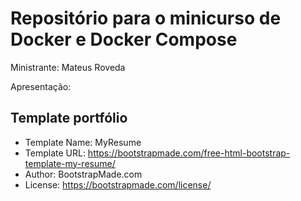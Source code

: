 # Repositório para o minicurso de Docker e Docker Compose

Ministrante: Mateus Roveda

Apresentação: 

## Template portfólio

- Template Name: MyResume
- Template URL: https://bootstrapmade.com/free-html-bootstrap-template-my-resume/
- Author: BootstrapMade.com
- License: https://bootstrapmade.com/license/
